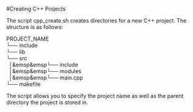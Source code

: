 #Creating C++ Projects

The script cpp_create.sh creates directories for a new C++ project. The structure is as follows:

PROJECT_NAME  
└── include  
└── lib  
└── src  
&ensp;│&emsp&emsp└── include  
&ensp;│&emsp&emsp└── modules  
&ensp;│&emsp&emsp└── main.cpp  
└── makefile  

The script allows you to specify the project name as well as the parent directory the project is stored in.
